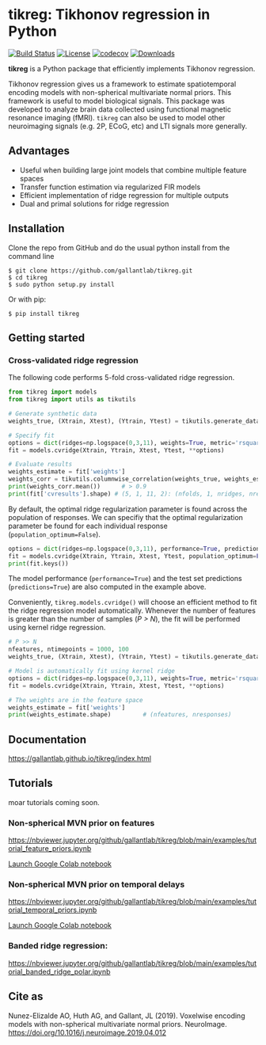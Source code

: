 # tikreg: Tikhonov regression in Python

[![Build Status](https://travis-ci.com/gallantlab/tikreg.svg?token=DG1xpt4Upohy9kdU6zzg&branch=main)](https://travis-ci.com/gallantlab/tikreg)
[![License](https://img.shields.io/badge/license-BSD%203--Clause-blue)](https://opensource.org/licenses/BSD-3-Clause)
[![codecov](https://codecov.io/gh/gallantlab/tikreg/branch/main/graph/badge.svg)](https://codecov.io/gh/gallantlab/tikreg)
[![Downloads](https://pepy.tech/badge/tikreg)](https://pepy.tech/project/tikreg)

**tikreg** is a Python package that efficiently implements Tikhonov regression.

Tikhonov regression gives us a framework to estimate spatiotemporal encoding models with non-spherical multivariate normal priors. This framework is useful to model biological signals. This package was developed to analyze brain data collected using functional magnetic resonance imaging (fMRI). `tikreg`  can also be used to model other neuroimaging signals (e.g. 2P, ECoG, etc) and LTI signals more generally.

## Advantages
* Useful when building large joint models that combine multiple feature spaces
* Transfer function estimation via regularized FIR models
* Efficient implementation of ridge regression for multiple outputs
* Dual and primal solutions for ridge regression

## Installation
Clone the repo from GitHub and do the usual python install from the command line

```
$ git clone https://github.com/gallantlab/tikreg.git
$ cd tikreg
$ sudo python setup.py install
```

Or with pip:

```
$ pip install tikreg
```

## Getting started

### Cross-validated ridge regression

The following code performs 5-fold cross-validated ridge regression. 
  
```python
from tikreg import models
from tikreg import utils as tikutils

# Generate synthetic data
weights_true, (Xtrain, Xtest), (Ytrain, Ytest) = tikutils.generate_data(noise=1, testsize=100)

# Specify fit
options = dict(ridges=np.logspace(0,3,11), weights=True, metric='rsquared')
fit = models.cvridge(Xtrain, Ytrain, Xtest, Ytest, **options)

# Evaluate results
weights_estimate = fit['weights']
weights_corr = tikutils.columnwise_correlation(weights_true, weights_estimate)
print(weights_corr.mean())  	# > 0.9
print(fit['cvresults'].shape) # (5, 1, 11, 2): (nfolds, 1, nridges, nresponses)
```

By default, the optimal ridge regularization parameter is found across the population of responses. We can specifiy that the optimal regularization parameter be found for each individual response (`population_optimum=False`). 
  
```python
options = dict(ridges=np.logspace(0,3,11), performance=True, predictions=True, weights=True, metric='rsquared')
fit = models.cvridge(Xtrain, Ytrain, Xtest, Ytest, population_optimum=False, **options)
print(fit.keys())
```

The model performance (`performance=True`) and the test set predictions (`predictions=True`) are also computed in the example above. 

Conveniently, `tikreg.models.cvridge()` will choose an efficient method to fit the ridge regression model automatically. Whenever the number of features is greater than the number of samples (*P > N*), the fit will be performed using kernel ridge regression. 

```python
# P >> N
nfeatures, ntimepoints = 1000, 100
weights_true, (Xtrain, Xtest), (Ytrain, Ytest) = tikutils.generate_data(n=ntimepoints, p=nfeatures, testsize=100)

# Model is automatically fit using kernel ridge
options = dict(ridges=np.logspace(0,3,11), weights=True, metric='rsquared')
fit = models.cvridge(Xtrain, Ytrain, Xtest, Ytest, **options)

# The weights are in the feature space
weights_estimate = fit['weights']
print(weights_estimate.shape)         # (nfeatures, nresponses)
```


## Documentation

https://gallantlab.github.io/tikreg/index.html

## Tutorials

moar tutorials coming soon.

### Non-spherical MVN prior on features 
https://nbviewer.jupyter.org/github/gallantlab/tikreg/blob/main/examples/tutorial_feature_priors.ipynb

[Launch Google Colab notebook](https://colab.research.google.com/github/gallantlab/tikreg/blob/main/examples/tutorial_feature_priors.ipynb)

### Non-spherical MVN prior on temporal delays
https://nbviewer.jupyter.org/github/gallantlab/tikreg/blob/main/examples/tutorial_temporal_priors.ipynb

[Launch Google Colab notebook](https://colab.research.google.com/github/gallantlab/tikreg/blob/main/examples/tutorial_temporal_priors.ipynb)



### Banded ridge regression:
https://nbviewer.jupyter.org/github/gallantlab/tikreg/blob/main/examples/tutorial_banded_ridge_polar.ipynb


## Cite as
Nunez-Elizalde AO, Huth AG, and Gallant, JL (2019). Voxelwise encoding models with non-spherical multivariate normal priors. NeuroImage. https://doi.org/10.1016/j.neuroimage.2019.04.012

